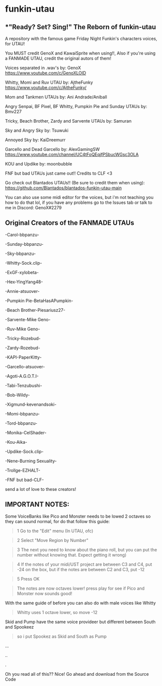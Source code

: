# funkin-utau
*"Ready? Set? Sing!"
The Reborn of funkin-utau
-------------------
A repository with the famous game Friday Night Funkin's characters voices, for UTAU!

You MUST credit GenoX and KawaiSprite when using!!, Also if you're using a FANMADE UTAU, credit the original autors of them!

Voices separated in .wav's by: GenoX https://www.youtube.com/c/GenoXLOID

Whitty, Momi and Ruv UTAU by: AjtheFunky https://www.youtube.com/c/AjtheFunky/

Mom and Tankmen UTAUs by: Ani Andrade/Aniball

Angry Senpai, BF Pixel, BF Whitty, Pumpkin Pie and Sunday UTAUs by: Bmv227

Tricky, Beach Brother, Zardy and Sarvente UTAUs by: Samuran

Sky and Angry Sky by: Tsuwuki

Annoyed Sky by: KaiDreemurr

Garcello and Dead Garcello by: AlexGamingSW https://www.youtube.com/channel/UC4tFoQEqjfPSbucWGsc3OLA

KOU and Updike by: moonbubble

FNF but bad UTAUs just came out!! Credits to CLF <3

Go check out Blantados UTAUs!! (Be sure to credit them when using): https://github.com/Blantados/blantados-funkin-utau-main

You can also use some midi editor for the voices, but i'm not teaching you how to do that lol, if you have any problems go to the Issues tab or talk to me in Discord: GenoX#2279

Original Creators of the FANMADE UTAUs
-------------------
-Carol-bbpanzu-

-Sunday-bbpanzu-

-Sky-bbpanzu-

-Whitty-Sock.clip-

-ExGF-xylobeta-

-Hex-YingYang48-

-Annie-atsuover-

-Pumpkin Pie-BetaHasAPumpkin-

-Beach Brother-Piesariusz27-

-Sarvente-Mike Geno-

-Ruv-Mike Geno-

-Tricky-Rozebud-

-Zardy-Rozebud-

-KAPI-PaperKitty-

-Garcello-atsuover-

-Agoti-A.G.O.T.I-

-Tabi-Tenzubushi-

-Bob-Wildy-

-Xigmund-kevenandsoki-

-Momi-bbpanzu-

-Tord-bbpanzu-

-Monika-CelShader-

-Kou-Aika-

-Updike-Sock.clip-

-Nene-Burning Sexuality-

-Trollge-EZHALT-

-FNF but bad-CLF-

send a lot of love to these creators!

IMPORTANT NOTES:
---------------------

Some VoiceBanks like Pico and Monster needs to be lowed 2 octaves so they can sound normal, for do that follow this guide:

>1 Go to the "Edit" menu (In UTAU, ofc)

>2 Select "Move Region by Number"

>3 The next you need to know about the piano roll, but you can put the number without knowing that. Expect getting it wrong) 

>4 If the notes of your midi/UST project are between C3 and C4, put -24 on the box, but if the notes are between C2 and C3, put -12

>5 Press OK

>The notes are now octaves lower! press play for see if Pico and Monster now sounds good!

With the same guide of before you can also do with male voices like Whitty
>Whitty uses 1 octave lower, so move -12

Skid and Pump have the same voice provideer but different between South and Spookeez
>so i put Spookez as Skid and South as Pump

...

..

.

Oh you read all of this?? Nice! Go ahead and download from the Source Code
